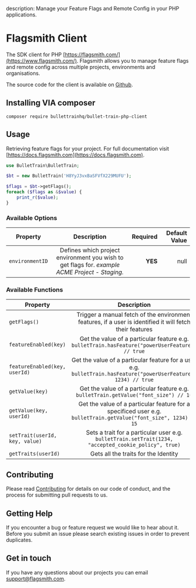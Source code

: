 description: Manage your Feature Flags and Remote Config in your PHP applications.

# Flagsmith Client
The SDK client for PHP [https://flagsmith.com/](https://www.flagsmith.com/). Flagsmith allows you to manage feature flags and remote config across multiple projects, environments and organisations.

The source code for the client is available on [Github](https://github.com/flagsmith/flagsmith-php-client).

## Installing VIA composer

```composer require bullettrainhq/bullet-train-php-client```

## Usage

Retrieving feature flags for your project. For full documentation visit [https://docs.flagsmith.com](https://docs.flagsmith.com).

```php
use BulletTrain\BulletTrain;

$bt = new BulletTrain('H8YyJ3vxBaSFVfX229MUFU');

$flags = $bt->getFlags();
foreach ($flags as &$value) {
    print_r($value);
}
```

### Available Options

| Property        | Description           | Required  | Default Value  |
| ------------- |:-------------:| -----:| -----:|
| ```environmentID```     | Defines which project environment you wish to get flags for. *example ACME Project - Staging.* | **YES** | null

### Available Functions

| Property        | Description |
| ------------- |:-------------:|
| ```getFlags()```     | Trigger a manual fetch of the environment features, if a user is identified it will fetch their features
| ```featureEnabled(key)```     | Get the value of a particular feature e.g. ```bulletTrain.hasFeature("powerUserFeature") // true```
| ```featureEnabled(key, userId)```     | Get the value of a particular feature for a user e.g. ```bulletTrain.hasFeature("powerUserFeature", 1234) // true```
| ```getValue(key)```     | Get the value of a particular feature e.g. ```bulletTrain.getValue("font_size") // 10```
| ```getValue(key, userId)```     | Get the value of a particular feature for a specificed user e.g. ```bulletTrain.getValue("font_size", 1234) // 15```
| ```setTrait(userId, key, value)```     | Sets a trait for a particular user e.g. ```bulletTrain.setTrait(1234, "accepted_cookie_policy", true)```
| ```getTraits(userId)```     | Gets all the traits for the Identity

## Contributing

Please read [Contributing](/contributing) for details on our code of conduct, and the process for submitting pull requests to us.

## Getting Help

If you encounter a bug or feature request we would like to hear about it. Before you submit an issue please search existing issues in order to prevent duplicates.

## Get in touch

If you have any questions about our projects you can email [support@flagsmith.com](mailto:support@flagsmith.com).

